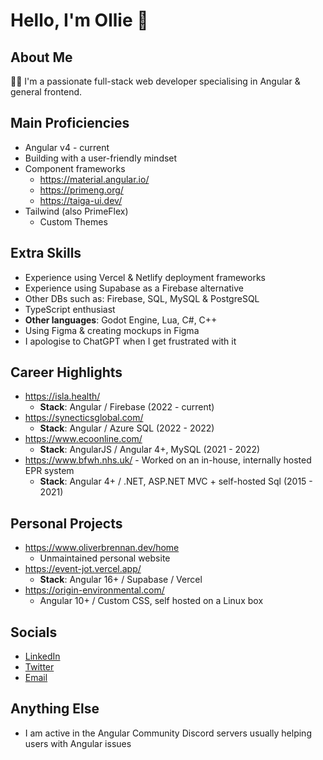 # Hello, I'm Ollie 👋

## About Me
👨‍💻 I'm a passionate full-stack web developer specialising in Angular & general frontend.

## Main Proficiencies
- Angular v4 - current
- Building with a user-friendly mindset
- Component frameworks
  - https://material.angular.io/
  - https://primeng.org/
  - https://taiga-ui.dev/
- Tailwind (also PrimeFlex)
  - Custom Themes

## Extra Skills
- Experience using Vercel & Netlify deployment frameworks
- Experience using Supabase as a Firebase alternative
- Other DBs such as: Firebase, SQL, MySQL & PostgreSQL
- TypeScript enthusiast
- **Other languages**: Godot Engine, Lua, C#, C++
- Using Figma & creating mockups in Figma
- I apologise to ChatGPT when I get frustrated with it

## Career Highlights
- https://isla.health/
  - **Stack**: Angular / Firebase (2022 - current)
- https://synecticsglobal.com/
  - **Stack**: Angular / Azure SQL (2022 - 2022)
- https://www.ecoonline.com/
  - **Stack**: AngularJS / Angular 4+, MySQL (2021 - 2022)
- https://www.bfwh.nhs.uk/ - Worked on an in-house, internally hosted EPR system
  - **Stack**: Angular 4+ / .NET, ASP.NET MVC + self-hosted Sql (2015 - 2021)

## Personal Projects
- https://www.oliverbrennan.dev/home
  - Unmaintained personal website
- https://event-jot.vercel.app/
  - **Stack**: Angular 16+ / Supabase / Vercel
- https://origin-environmental.com/
  - Angular 10+ / Custom CSS, self hosted on a Linux box

## Socials 
- [LinkedIn](https://www.linkedin.com/in/oliver-brennan-414059134/)
- [Twitter](https://twitter.com/olliebrennan_)
- [Email](mailto:oliverbrennan05@gmail.com)

## Anything Else
- I am active in the Angular Community Discord servers usually helping users with Angular issues

